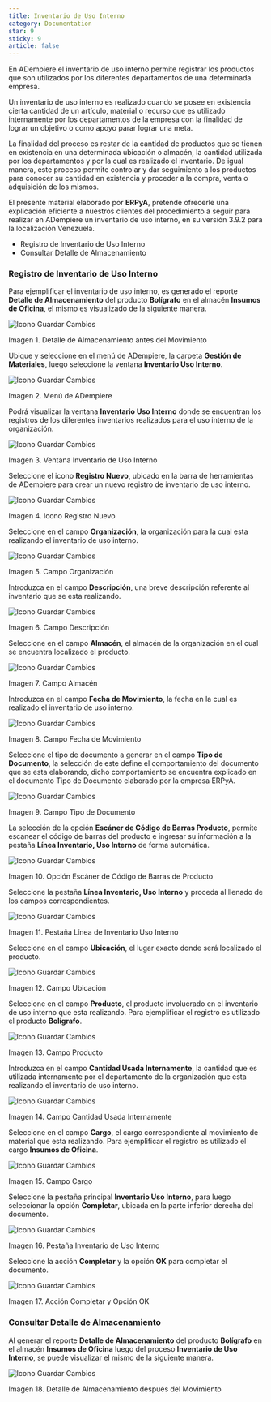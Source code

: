 ```yaml
---
title: Inventario de Uso Interno
category: Documentation
star: 9
sticky: 9
article: false
---
```


En ADempiere el inventario de uso interno permite registrar los productos que son utilizados por los diferentes departamentos de una determinada empresa.

Un inventario de uso interno es realizado cuando se posee en existencia cierta cantidad de un artículo, material o recurso que es utilizado internamente por los departamentos de la empresa con la finalidad de lograr un objetivo o como apoyo parar lograr una meta.

La finalidad del proceso es restar de la cantidad de productos que se tienen en existencia en una determinada ubicación o almacén, la cantidad utilizada por los departamentos y por la cual es realizado el inventario. De igual manera, este proceso permite controlar y dar seguimiento a los productos para conocer su cantidad en existencia y proceder a la compra, venta o adquisición de los mismos.

El presente material elaborado por **ERPyA**, pretende ofrecerle una explicación eficiente a nuestros clientes del procedimiento a seguir para realizar en ADempiere un inventario de uso interno, en su versión 3.9.2 para la localización Venezuela.

- Registro de Inventario de Uso Interno
- Consultar Detalle de Almacenamiento

### Registro de Inventario de Uso Interno

Para ejemplificar el inventario de uso interno, es generado el reporte **Detalle de Almacenamiento** del producto **Bolígrafo** en el almacén **Insumos de Oficina**, el mismo es visualizado de la siguiente manera.

![Icono Guardar Cambios](/assets/img/docs/materials-management/mam-materials-image1.png)

Imagen 1. Detalle de Almacenamiento antes del Movimiento

Ubique y seleccione en el menú de ADempiere, la carpeta **Gestión de Materiales**, luego seleccione la ventana **Inventario Uso Interno**.

![Icono Guardar Cambios](/assets/img/docs/materials-management/mam-materials-image2.png)

Imagen 2. Menú de ADempiere

Podrá visualizar la ventana **Inventario Uso Interno** donde se encuentran los registros de los diferentes inventarios realizados para el uso interno de la organización.

![Icono Guardar Cambios](/assets/img/docs/materials-management/mam-materials-image3.png)

Imagen 3. Ventana Inventario de Uso Interno

Seleccione el icono **Registro Nuevo**, ubicado en la barra de herramientas de ADempiere para crear un nuevo registro de inventario de uso interno.

![Icono Guardar Cambios](/assets/img/docs/materials-management/mam-materials-image4.png)

Imagen 4. Icono Registro Nuevo

Seleccione en el campo **Organización**, la organización para la cual esta realizando el inventario de uso interno.

![Icono Guardar Cambios](/assets/img/docs/materials-management/mam-materials-image5.png)

Imagen 5. Campo Organización

Introduzca en el campo **Descripción**, una breve descripción referente al inventario que se esta realizando.

![Icono Guardar Cambios](/assets/img/docs/materials-management/mam-materials-image6.png)

Imagen 6. Campo Descripción

Seleccione en el campo **Almacén**, el almacén de la organización en el cual se encuentra localizado el producto.

![Icono Guardar Cambios](/assets/img/docs/materials-management/mam-materials-image7.png)

Imagen 7. Campo Almacén

Introduzca en el campo **Fecha de Movimiento**, la fecha en la cual es realizado el inventario de uso interno.

![Icono Guardar Cambios](/assets/img/docs/materials-management/mam-materials-image8.png)

Imagen 8. Campo Fecha de Movimiento

Seleccione el tipo de documento a generar en el campo **Tipo de Documento**, la selección de este define el comportamiento del documento que se esta elaborando, dicho comportamiento se encuentra explicado en el documento Tipo de Documento elaborado por la empresa ERPyA.

![Icono Guardar Cambios](/assets/img/docs/materials-management/mam-materials-image9.png)

Imagen 9. Campo Tipo de Documento

La selección de la opción **Escáner de Código de Barras Producto**, permite escanear el código de barras del producto e ingresar su información a la pestaña **Línea Inventario, Uso Interno** de forma automática.

![Icono Guardar Cambios](/assets/img/docs/materials-management/mam-materials-image10.png)

Imagen 10. Opción Escáner de Código de Barras de Producto

Seleccione la pestaña **Línea Inventario, Uso Interno** y proceda al llenado de los campos correspondientes.

![Icono Guardar Cambios](/assets/img/docs/materials-management/mam-materials-image11.png)

Imagen 11. Pestaña Línea de Inventario Uso Interno

Seleccione en el campo **Ubicación**, el lugar exacto donde será localizado el producto.

![Icono Guardar Cambios](/assets/img/docs/materials-management/mam-materials-image12.png)

Imagen 12. Campo Ubicación

Seleccione en el campo **Producto**, el producto involucrado en el inventario de uso interno que esta realizando. Para ejemplificar el registro es utilizado el producto **Bolígrafo**.

![Icono Guardar Cambios](/assets/img/docs/materials-management/mam-materials-image13.png)

Imagen 13. Campo Producto

Introduzca en el campo **Cantidad Usada Internamente**, la cantidad que es utilizada internamente por el departamento de la organización que esta realizando el inventario de uso interno.

![Icono Guardar Cambios](/assets/img/docs/materials-management/mam-materials-image14.png)

Imagen 14. Campo Cantidad Usada Internamente

Seleccione en el campo **Cargo**, el cargo correspondiente al movimiento de material que esta realizando. Para ejemplificar el registro es utilizado el cargo **Insumos de Oficina**.

![Icono Guardar Cambios](/assets/img/docs/materials-management/mam-materials-image15.png)

Imagen 15. Campo Cargo

Seleccione la pestaña principal **Inventario Uso Interno**, para luego seleccionar la opción **Completar**, ubicada en la parte inferior derecha del documento.

![Icono Guardar Cambios](/assets/img/docs/materials-management/mam-materials-image16.png)

Imagen 16. Pestaña Inventario de Uso Interno

Seleccione la acción **Completar** y la opción **OK** para completar el documento.

![Icono Guardar Cambios](/assets/img/docs/materials-management/mam-materials-image17.png)

Imagen 17. Acción Completar y Opción OK

### Consultar Detalle de Almacenamiento

Al generar el reporte **Detalle de Almacenamiento** del producto **Bolígrafo** en el almacén **Insumos de Oficina** luego del proceso **Inventario de Uso Interno**, se puede visualizar el mismo de la siguiente manera.

![Icono Guardar Cambios](/assets/img/docs/materials-management/mam-materials-image18.png)

Imagen 18. Detalle de Almacenamiento después del Movimiento
